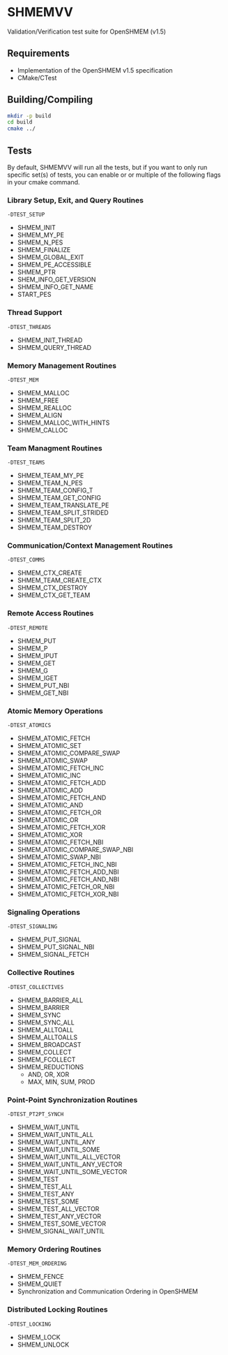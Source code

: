 # SHMEMVV
Validation/Verification test suite for OpenSHMEM (v1.5)

## Requirements
- Implementation of the OpenSHMEM v1.5 specification
- CMake/CTest

## Building/Compiling
```bash
mkdir -p build
cd build
cmake ../
```

## Tests
By default, SHMEMVV will run all the tests, but if you want to only run specific set(s) of tests, you can enable or or multiple of the following flags in your cmake command.

### Library Setup, Exit, and Query Routines
```
-DTEST_SETUP
```
- SHMEM_INIT
- SHMEM_MY_PE
- SHMEM_N_PES
- SHMEM_FINALIZE
- SHMEM_GLOBAL_EXIT
- SHMEM_PE_ACCESSIBLE
- SHMEM_PTR
- SHEM_INFO_GET_VERSION
- SHMEM_INFO_GET_NAME
- START_PES

### Thread Support
```
-DTEST_THREADS
```
- SHMEM_INIT_THREAD
- SHMEM_QUERY_THREAD

### Memory Management Routines
```
-DTEST_MEM
```
- SHMEM_MALLOC
- SHMEM_FREE
- SHMEM_REALLOC
- SHMEM_ALIGN
- SHMEM_MALLOC_WITH_HINTS
- SHMEM_CALLOC

### Team Managment Routines
```
-DTEST_TEAMS
```
- SHMEM_TEAM_MY_PE
- SHMEM_TEAM_N_PES
- SHMEM_TEAM_CONFIG_T
- SHMEM_TEAM_GET_CONFIG
- SHMEM_TEAM_TRANSLATE_PE
- SHMEM_TEAM_SPLIT_STRIDED
- SHMEM_TEAM_SPLIT_2D
- SHMEM_TEAM_DESTROY

### Communication/Context Management Routines
```
-DTEST_COMMS
```
- SHMEM_CTX_CREATE
- SHMEM_TEAM_CREATE_CTX
- SHMEM_CTX_DESTROY
- SHMEM_CTX_GET_TEAM

### Remote Access Routines
```
-DTEST_REMOTE
```
- SHMEM_PUT
- SHMEM_P
- SHMEM_IPUT
- SHMEM_GET
- SHMEM_G
- SHMEM_IGET
- SHMEM_PUT_NBI
- SHMEM_GET_NBI

### Atomic Memory Operations
```
-DTEST_ATOMICS
```
- SHMEM_ATOMIC_FETCH
- SHMEM_ATOMIC_SET
- SHMEM_ATOMIC_COMPARE_SWAP
- SHMEM_ATOMIC_SWAP
- SHMEM_ATOMIC_FETCH_INC
- SHMEM_ATOMIC_INC
- SHMEM_ATOMIC_FETCH_ADD
- SHMEM_ATOMIC_ADD
- SHMEM_ATOMIC_FETCH_AND
- SHMEM_ATOMIC_AND
- SHMEM_ATOMIC_FETCH_OR
- SHMEM_ATOMIC_OR
- SHMEM_ATOMIC_FETCH_XOR
- SHMEM_ATOMIC_XOR
- SHMEM_ATOMIC_FETCH_NBI
- SHMEM_ATOMIC_COMPARE_SWAP_NBI
- SHMEM_ATOMIC_SWAP_NBI
- SHMEM_ATOMIC_FETCH_INC_NBI
- SHMEM_ATOMIC_FETCH_ADD_NBI
- SHMEM_ATOMIC_FETCH_AND_NBI
- SHMEM_ATOMIC_FETCH_OR_NBI
- SHMEM_ATOMIC_FETCH_XOR_NBI

### Signaling Operations
```
-DTEST_SIGNALING
```
- SHMEM_PUT_SIGNAL
- SHMEM_PUT_SIGNAL_NBI
- SHMEM_SIGNAL_FETCH

### Collective Routines
```
-DTEST_COLLECTIVES
```
- SHMEM_BARRIER_ALL
- SHMEM_BARRIER
- SHMEM_SYNC
- SHMEM_SYNC_ALL
- SHMEM_ALLTOALL
- SHMEM_ALLTOALLS
- SHMEM_BROADCAST
- SHMEM_COLLECT
- SHMEM_FCOLLECT
- SHMEM_REDUCTIONS
  - AND, OR, XOR
  - MAX, MIN, SUM, PROD

### Point-Point Synchronization Routines
```
-DTEST_PT2PT_SYNCH
```
- SHMEM_WAIT_UNTIL
- SHMEM_WAIT_UNTIL_ALL
- SHMEM_WAIT_UNTIL_ANY
- SHMEM_WAIT_UNTIL_SOME
- SHMEM_WAIT_UNTIL_ALL_VECTOR
- SHMEM_WAIT_UNTIL_ANY_VECTOR
- SHMEM_WAIT_UNTIL_SOME_VECTOR
- SHMEM_TEST
- SHMEM_TEST_ALL
- SHMEM_TEST_ANY
- SHMEM_TEST_SOME
- SHMEM_TEST_ALL_VECTOR
- SHMEM_TEST_ANY_VECTOR
- SHMEM_TEST_SOME_VECTOR
- SHMEM_SIGNAL_WAIT_UNTIL

### Memory Ordering Routines
```
-DTEST_MEM_ORDERING
```
- SHMEM_FENCE
- SHMEM_QUIET
- Synchronization and Communication Ordering in OpenSHMEM

### Distributed Locking Routines
```
-DTEST_LOCKING
```
- SHMEM_LOCK
- SHMEM_UNLOCK

